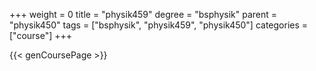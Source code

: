 +++
weight = 0
title = "physik459"
degree = "bsphysik"
parent = "physik450"
tags = ["bsphysik", "physik459", "physik450"]
categories = ["course"]
+++

{{< genCoursePage >}}
